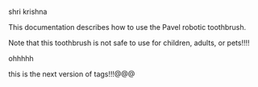 shri krishna

This documentation describes how to use the Pavel robotic toothbrush.

Note that this toothbrush is not safe to use for children, adults, or pets!!!!

ohhhhh


this is the next version of tags!!!@@@
